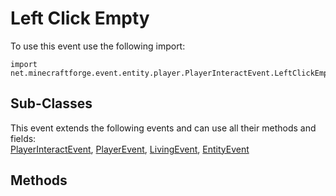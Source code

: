 # Left Click Empty

To use this event use the following import:
```groovy:no-line-numbers
import net.minecraftforge.event.entity.player.PlayerInteractEvent.LeftClickEmpty
```

## Sub-Classes
This event extends the following events and can use all their methods and fields: <br>
[PlayerInteractEvent](player_interact_event.md), [PlayerEvent](../player_event/player_event.md), [LivingEvent](../living_event/living_event.md), [EntityEvent](../entity_event/entity_event.md)

## Methods
